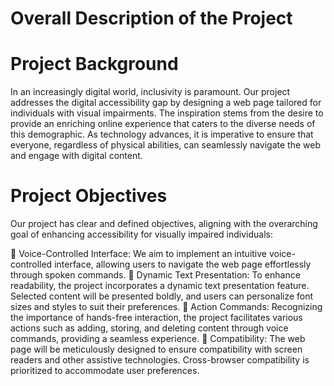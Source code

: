 # Overall Description of the Project
# Project Background
In an increasingly digital world, inclusivity is paramount. Our project addresses the digital accessibility gap by designing a web page tailored for individuals with visual impairments. The inspiration stems from the desire to provide an enriching online experience that caters to the diverse needs of this demographic. As technology advances, it is imperative to ensure that everyone, regardless of physical abilities, can seamlessly navigate the web and engage with digital content.

# Project Objectives
Our project has clear and defined objectives, aligning with the overarching goal of enhancing accessibility for visually impaired individuals:

	Voice-Controlled Interface: We aim to implement an intuitive voice-controlled interface, allowing users to navigate the web page effortlessly through spoken commands.
	Dynamic Text Presentation: To enhance readability, the project incorporates a dynamic text presentation feature. Selected content will be presented boldly, and users can personalize font sizes and styles to suit their preferences.
	Action Commands: Recognizing the importance of hands-free interaction, the project facilitates various actions such as adding, storing, and deleting content through voice commands, providing a seamless experience.
	Compatibility: The web page will be meticulously designed to ensure compatibility with screen readers and other assistive technologies. Cross-browser compatibility is prioritized to accommodate user preferences.
